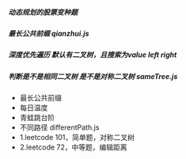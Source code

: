 ##### 动态规划的股票变种题

##### 最长公共前缀 qianzhui.js

##### 深度优先遍历 默认有二叉树，且搜索为value left right

##### 判断是不是相同二叉树 是不是对称二叉树 sameTree.js

- 最长公共前缀
- 每日温度
- 青蛙跳台阶
- 不同路径  differentPath.js
- 1.leetcode 101，简单题，对称二叉树
- 2.leetcode 72，中等题，编辑距离